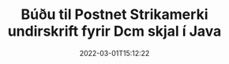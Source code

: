 ---
############################# Static ############################
layout: "auto-gen-signature"
date: 2022-03-01T15:12:22
draft: false
operation: Sign
signaturetype: Barcode
codetype: Postnet
fileformat: Dcm
productName: Java
lang: is
productCode: java
otherformats: pdf doc docx docm dot dotm dotx odt ott rtf xls xlsx xlsm xlsb csv ods ots xltx xltm ppt pptx pps ppsx odp otp potx potm pptm ppsm png jpg bmp gif tiff svg webp wmf
breadcrumb: Put  Barcode signature on Dcm for Java

############################# Head ############################
head_title: "eSign Dcm skjal með Postnet Strikamerki í Java"
head_description: "Búðu til Postnet Strikamerki undirskrift og settu hana á Dcm skjal með Java með því að nota nokkrar línur af kóða. Notaðu GroupDocs Document Signature API til að undirrita ýmis skráarsnið."

############################# Header ############################
title: "Búðu til Postnet Strikamerki undirskrift fyrir Dcm skjal í Java"
description: "eSignaðu Dcm viðskiptaskjölin þín með Postnet Strikamerki. Búðu til Strikamerki undirskrift fljótt og auðveldlega með nokkrum línum af kóða til að setja upp undirskriftarmöguleika."
bg_image: "https://cms.admin.containerize.com/templates/aspose/App_Themes/V3/images/bg/header1.png"
bg_overlay: false
button:
    enable: true

############################# SubMenu ############################
submenu:
    enable: true

    left:
        img_alt: "GroupDocs.Signature for Java"
        image: "https://cms.admin.containerize.com/templates/groupdocs/images/product-logos/90x90-noborder/groupdocs-signature-java.png"
        product: "GroupDocs.Signature"
        platform: "Java"



############################# About ############################
about:
    enable: true
    title: "Um GroupDocs.Signature for Java Strikamerki undirskriftarforritaskil."
    content: |
        [GroupDocs.Signature for Java](https://products.groupdocs.com/signature/java/) er fljótlegt og auðvelt forritaskil til að stjórna rafrænni undirskrift skjala með því að nota Strikamerki eins og UPCA, UPCE, EAN13, EAN14, Code39, Code39Extended, Code128, Codabar, Postnet, ISBN , ITF14 og margir aðrir. Viðskiptavinir geta auðveldlega búið til Strikamerki með nauðsynlegum texta og sett þá á PDF, Microsoft Office Words Documents, Microsoft Office Excel vinnubækur, MS PowerPoint kynningar, Adobe Photoshop skrár og ýmis myndsnið. Strikamerki sem sett eru í skjöl er hægt að uppfæra, leita, staðfesta, eyða eða forskoða annað hvort. Þar að auki er aðlögun strikamerkja studd.
    

############################# Steps ############################
steps:
    enable: true
    title_left: "Skref til að undirrita Dcm með Barcode í Java"
    content_left: |
        [GroupDocs.Signature for Java](https://products.groupdocs.com/signature/java/) veitir möguleika á að undirrita Dcm skjöl með Barcode undirskrift fljótt og auðveldlega.
        
        * Búðu til tilvik af Signature class sem gefur upp Dcm skrá sem á að undirrita sem slóð eða minnisstraum
        * Upphafðu SignOptions flokkinn og stilltu öll umbeðin gögn.
        * Kallaðu á Signature.Sign() aðferðina sem sendir úttak Dcm skrá eða minnisstraum

    title_right: " kerfis kröfur"
    content_right: |
        GroupDocs.Signature for Java eru studd á öllum helstu kerfum og stýrikerfum. Áður en þú keyrir kóðann hér að neðan skaltu ganga úr skugga um að þú hafir eftirfarandi forsendur uppsettar á kerfinu þínu.

        * Stýrikerfi: Microsoft Windows, Linux, MacOS
        * Þróunarumhverfi: NetBeans, Intellij IDEA, Eclipse, etc.
        * Java runtime: J2SE 6.0 and above
        * Fáðu nýjasta GroupDocs.Signature for Java frá [Maven](https://repository.groupdocs.com/webapp/#/artifacts/browse/tree/General/repo/com/groupdocs/groupdocs-signature)
         
    code: |
        ```java    
                
        // Set up input Dcm file
        String filePath = "input.dcm";
        // Set up output file
        String outputFilePath = "output.dcm";

        // Instantiate Signature for input file
        Signature signature = new Signature(filePath);

        // create barcode option with predefined barcode text
        BarcodeSignOptions options = new BarcodeSignOptions("John Smith");

        // setup Barcode encoding type
        options.setEncodeType(BarcodeTypes.Postnet);

        // set signature position
        options.setLeft(50);
        options.setTop(50);
        options.setWidth(200);
        options.setHeight(50);

        // sign Dcm document
        SignResult result = signature.sign(outputFilePath, options);

        ```

############################# Demos ############################
demos:
    enable: true
    title: "Undirritar Dcm skjöl með Barcode lifandi kynningu"
    content: |
       Skrifaðu undir Dcm skrána með ýmsum undirskriftum núna með því að fara á [GroupDocs.Signature App](https://products.groupdocs.app/signature/family) vefsíðuna. Ókeypis kynning á netinu bíður þín.

        
############################# About Formats ############################
about_formats:
    enable: true
    format:
        # format loop
        - icon: "fas fa-barcode"
          title: "About Postnet Barcode"
          content: |
            POSTNET (Postal Numeric Encoding Technique) er strikamerki sem er notað af póstþjónustu Bandaríkjanna til að aðstoða við að beina pósti.
          characterset: |
             Tölustafir (0-9).
          textcapacity: |
             Allt að 11 stafir.
          image: |
             iVBORw0KGgoAAAANSUhEUgAAACcAAAAjCAYAAAAXMhMjAAAAAXNSR0IArs4c6QAAAARnQU1BAACxjwv8YQUAAAAJcEhZcwAADsMAAA7DAcdvqGQAAACeSURBVFhH7c7BCkMxEELR/P9Pp1LoRrCXpi4Cbw5kIRKZtS82x52a407Ncae+HrfWer8Pyr+i/3NcQv/nuIT+z3EJ/X/Ocf9mlxuhsXZ2uREaa2eXG6Gxdna5ERprZ5cbobF2drkRGmtnlxuhsXZ2uREaa2eXG6Gxdna5ERprZ5cbobF2drkRGmtnlxuhsXZ2ubnAHHdqjjt18XF7vwDevzbHqsQWPwAAAABJRU5ErkJggg==

          link: ""

############################# More Formats ############################
more_formats:
    enable: true
    title: "Aðrar studdar Barcode undirskriftir fyrir Java"
    content: |
        "Þú getur líka skrifað undir Dcm með öðrum undirskriftartegundum. Vinsamlegast skoðaðu listann hér að neðan."
    format: 
        
       
back_to_top:
    enable: true
---